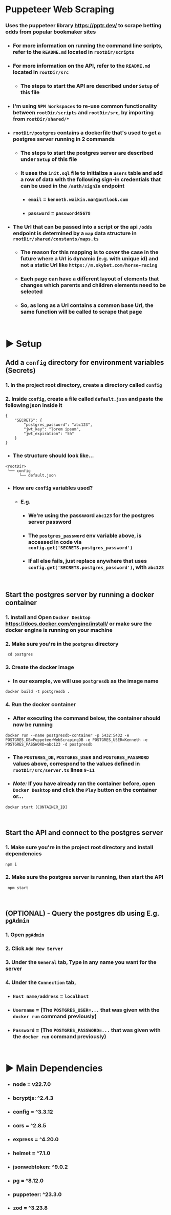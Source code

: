# Puppeteer Web Scraping
### Uses the puppeteer library https://pptr.dev/ to scrape betting odds from popular bookmaker sites

- ### For more information on running the command line scripts, refer to the `README.md` located in `rootDir/scripts`

- ### For more information on the API, refer to the `README.md` located in `rootDir/src`
	- ### The steps to start the API are described under `Setup` of this file

- ### I'm using `NPM Workspaces` to re-use common functionality between `rootDir/scripts` and `rootDir/src`, by importing from `rootDir/shared/*`

- ### `rootDir/postgres` contains a dockerfile that's used to get a postgres server running in 2 commands
	- ### The steps to start the postgres server are described under `Setup` of this file
	- ### It uses the `init.sql` file to initialize a `users` table and add a row of data with the following sign-in credentials that can be used in the `/auth/signIn` endpoint
		- ### `email` = `kenneth.waikin.man@outlook.com`
		- ### `password` = `password45678`

- ### The Url that can be passed into a script or the api `/odds` endpoint is determined by a `map` data structure in `rootDir/shared/constants/maps.ts`
	- ### The reason for this mapping is to cover the case in the future where a Url is dynamic (e.g. with unique id) and not a static Url like `https://m.skybet.com/horse-racing`
	- ### Each page can have a different layout of elements that changes which parents and children elements need to be selected
	- ### So, as long as a Url contains a common base Url, the same function will be called to scrape that page

<br>

# ▶️ Setup
## Add a `config` directory for environment variables (Secrets)
### 1. In the project root directory, create a directory called `config`

### 2. Inside `config`, create a file called `default.json` and paste the following json inside it
```
{
	"SECRETS": {
		"postgres_password": "abc123",
		"jwt_key": "lorem ipsum",
		"jwt_expiration": "5h"
	}
}
```
- ### The structure should look like...
```
<rootDir>
 └── config
      └── default.json
```
- ### How are `config` variables used?
	- ### E.g.
		- ### We're using the password `abc123` for the postgres server password

		- ### The `postgres_password` env variable above, is accessed in code via `config.get('SECRETS.postgres_password')`

		- ### If all else fails, just replace anywhere that uses `config.get('SECRETS.postgres_password')`, with `abc123`

<br>

## Start the postgres server by running a docker container
### 1. Install and Open `Docker Desktop` https://docs.docker.com/engine/install/ or make sure the docker engine is running on your machine

### 2. Make sure you're in the `postgres` directory
```
 cd postgres
```

### 3. Create the docker image
- ### In our example, we will use `postgresdb` as the image name
```
docker build -t postgresdb .
```

### 4. Run the docker container
- ### After executing the command below, the container should now be running
```
docker run --name postgresdb-container -p 5432:5432 -e POSTGRES_DB=PuppeteerWebScrapingDB -e POSTGRES_USER=Kenneth -e POSTGRES_PASSWORD=abc123 -d postgresdb
```

- ### The `POSTGRES_DB`, `POSTGRES_USER` and `POSTGRES_PASSWORD` values above, correspond to the values defined in `rootDir/src/server.ts` lines `9-11`

- ### ***Note:*** If you have already ran the container before, open `Docker Desktop` and click the `Play` button on the container or...
```
docker start [CONTAINER_ID]
```

<br>

## Start the API and connect to the postgres server
### 1. Make sure you're in the project root directory and install dependencies
```
npm i
```

### 2. Make sure the postgres server is running, then start the API
```
 npm start
```

<br>

## (OPTIONAL) - Query the postgres db using E.g. `pgAdmin`
### 1. Open `pgAdmin`

### 2. Click `Add New Server`

### 3. Under the `General` tab, Type in any name you want for the server

### 4. Under the `Connection` tab,
- ### `Host name/address` = `localhost`
- ### `Username` = (The `POSTGRES_USER=...` that was given with the `docker run` command previously)
- ### `Password` = (The `POSTGRES_PASSWORD=...` that was given with the `docker run` command previously)

<br>

# ▶️ Main Dependencies
- ### node = v22.7.0
- ### bcryptjs: ^2.4.3
- ### config = ^3.3.12
- ### cors = ^2.8.5
- ### express = ^4.20.0
- ### helmet = ^7.1.0
- ### jsonwebtoken: ^9.0.2
- ### pg = ^8.12.0
- ### puppeteer: ^23.3.0
- ### zod = ^3.23.8